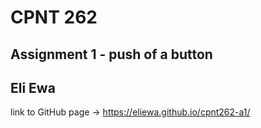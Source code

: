 # CPNT 262

## Assignment 1 - push of a button
## Eli Ewa

link to GitHub page -> https://eliewa.github.io/cpnt262-a1/
